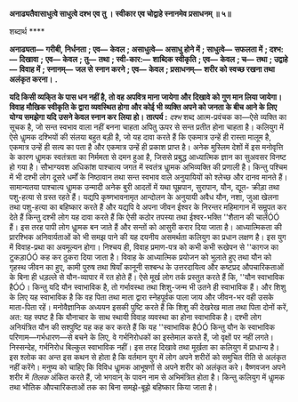 **अनाढ्यतैवासाधुत्वे साधुत्वे दश्भ एव तु ।** **स्वीकार एव चोद्वाहे स्नानमेव प्रसाधनम् ॥ ५॥** 

शब्दार्थ **** 

**अनाढ्यता—** **गरीबी, निर्धनता** **; एव—** **केवल** **; असाधुत्वे—** **असाधु होने में** **; साधुत्वे—** **सफलता में** **; दश्भ:—** **दिखावा** **;** **एव—** **केवल** **; तु—** **तथा** **; स्वी-कार:—** **शाब्दिक स्वीकृति** **; एव—** **केवल** **; च—** **तथा** **; उद्वाहे—** **विवाह में** **; स्नानम्—** **जल से** **स्नान करने** **; एव—** **केवल** **; प्रसाधनम्—** **शरीर को स्वच्छ रखना तथा अलंकृत करना।** **.** 

**यदि किसी व्यकि्त के पास धन नहीं है, तो वह अपवित्र माना जायेगा और दिखावे को** **गुण मान लिया जायेगा। विवाह मौखिक स्वीकृति के द्वारा व्यवस्थित होगा और कोई भी** **व्यक्ति अपने को जनता के बीच आने के लिए योग्य समझेगा यदि उसने केवल स्नान कर** **लिया हो।** **तात्पर्य :** *दश्भ* शब्द आत्म-प्रवंचक का—ऐसे व्यक्ति का सूचक है, जो सन्त स्वभाव वाला नहीं बनना चाहता अपितु ऊपर से सन्त प्रतीत होना चाहता है। कलियुग में ऐसे धाॢमक दश्भियों की संलया बहुत बड़ी है, जो यह दावा करते हैं कि एकमात्र उन्हें ही रास्ता मालूम है, एकमात्र उन्हें ही सत्य का पता है और एकमात्र उन्हें ही प्रकाश प्राप्त है। अनेक मुस्लिम देशों में इस मनोवृत्ति के कारण धाॢमक स्वतंत्रता का निर्ममता से दमन हुआ है, जिससे प्रबुद्ध आध्यात्मिक ज्ञान का सुअवसर विनष्ट हो गया है। सौभाग्यवश अधिकांश पाश्चात्य जगत में स्वतंत्र धाॢमक अभिव्यक्ति की प्रणाली है। किन्तु पश्चिम में भी दश्भी लोग दूसरे धर्मों के निष्ठावान तथा सन्त स्वभाव वाले अनुयायियों को श्लेच्छ और दानव मानते हैं। सामान्यतया पाश्चात्य धाॢमक उन्मादी अनेक बुरी आदतों में यथा घूम्रपान, सुरापान, यौन, द्यूत- क्रीड़ा तथा पशु-हत्या से ग्रस्त रहते हैं। यद्यपि कृष्णभावनामृत आन्दोलन के अनुयायी अवैध यौन, नशा, जुआ खेलना तथा पशु-हत्या का बहिष्कार करते हैं और यद्यपि वे अपना जीवन ईश्वर के निरन्तर महिमागान में समॢपत कर देते हैं किन्तु दश्भी लोग यह दावा करते हैं कि ऐसी कठोर तपस्या तथा ईश्वर-भक्ति ''शैतान की चालेंÓÓ हैं। इस तरह पापी लोग धाॢमक बन जाते हैं और सन्तों को आसुरी करार दिया जाता है। आध्यात्मिकता की प्रारश्भिक अनिवार्यताओं को भी समझ पाने की यह दयनीय असमर्थता कलियुग का प्रधान लक्षण है। इस युग में विवाह-प्रथा का अवमूल्यन होगा। निश्चय ही, विवाह प्रमाण-पत्र को कभी कभी रूखेपन से ''कागज का टुकड़ाÓÓ कह कर ठुकरा दिया जाता है। विवाह के आध्यात्मिक प्रयोजन को भुलाते हुए तथा यौन को गृहस्थ जीवन का हुए, कामी पुरुष तथा षियाँ कानूनी सश्बन्ध के उत्तरदायित्व और कष्टप्रद औपचारिकताओं के बिना ही धड़ल्ले से यौन-व्यापार में रत होते हैं। ऐसे मूर्ख लोग तर्क प्रस्तुत करते हैं कि, ''यौन स्वाभाविक हैÓÓ। किन्तु यदि यौन स्वाभाविक है, तो गर्भावस्था तथा शिशु-जन्म भी उतने ही स्वाभाविक हैं। और शिशु के लिए यह स्वाभाविक है कि वह पिता तथा माता द्वारा स्नेहपूर्वक पाला जाय और जीवन-भर वही उसके माता-पिता रहें। मनोवैज्ञानिक अध्ययन इसकी पुष्टि करते हैं कि शिशु की देखरेख माता तथा पिता दोनों करें, अत: यह स्पष्ट है कि यौनाचार के साथ स्थायी विवाह व्यवस्था का होना स्वाभाविक है। दश्भी लोग अनियंत्रित यौन की सश्पुष्टि यह कह कर करते हैं कि यह ''स्वाभाविक हैÓÓ किन्तु यौन के स्वाभाविक परिणाम—गर्भधारण—से बचने के लिए, वे गर्भनिरोधकों का इस्तेमाल करते हैं, जो वृक्षों पर नहीं लगते। निस्सन्देह, गर्भनिरोध बिल्कुल स्वाभाविक नहीं। इस तरह दिखावे तथा मूर्खता का कलियुग में प्राधान्य है। इस श्लोक का अन्त इस कथन से होता है कि वर्तमान युग में लोग अपने शरीरों को समुचित रीति से अलंकृत नहीं करेंगे। मनुष्य को चाहिए कि विविध धाॢमक आभूषणों से अपने शरीर को अलंकृत करे। वैष्णवजन अपने शरीर में *तिलक* अंकित करते हैं, जो भगवान् के पावन नाम से अभिमंत्रित होता है। किन्तु कलियुग में धाॢमक तथा भौतिक औपचारिकताओं तक का बिना समझे-बूझे बहिष्कार किया जाता है।  